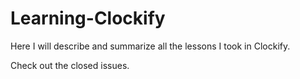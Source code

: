 # Learning-Clockify
Here I will describe and summarize all the lessons I took in Clockify.

Check out the closed issues.
